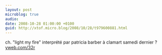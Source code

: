 ```yaml
---
layout: post
microblog: true
audio: 
date: 2008-10-28 01:00:00 +0100
guid: http://xtof.micro.blog/2008/10/28/t979600881.html
---
```

ch. "light my fire" interprété par patricia barber à clamart samedi dernier ?  [yweb.com/32r](http://yweb.com/32r)
